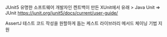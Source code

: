 JUnit5
유명한 소프트웨어 개발자인 켄트백이 만든 XUnit에서 유래 > Java Unit => JUnit
https://junit.org/junit5/docs/current/user-guide/

AssertJ
테스트 코드 작성을 원할하게 돕는 케스트 라이브러리
메서드 체이닝 기법 지원